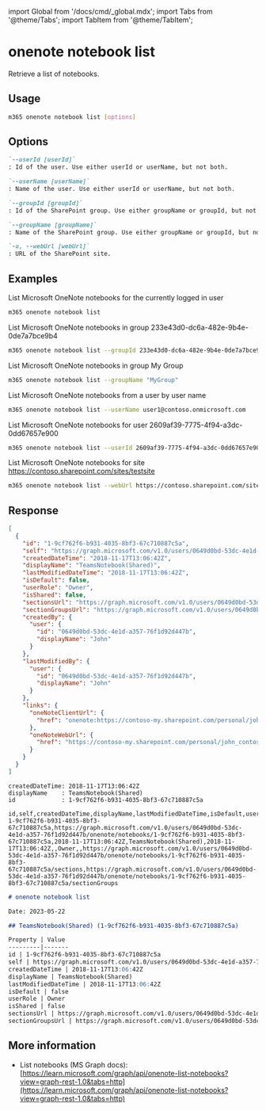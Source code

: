 <!-- DISCLAIMER: All secrets, passwords, and sensitive values in this document are examples only and not real credentials. -->
import Global from '/docs/cmd/_global.mdx';
import Tabs from '@theme/Tabs';
import TabItem from '@theme/TabItem';

# onenote notebook list

Retrieve a list of notebooks.

## Usage

```sh
m365 onenote notebook list [options]
```

## Options

```md definition-list
`--userId [userId]`
: Id of the user. Use either userId or userName, but not both.

`--userName [userName]`
: Name of the user. Use either userId or userName, but not both.

`--groupId [groupId]`
: Id of the SharePoint group. Use either groupName or groupId, but not both

`--groupName [groupName]`
: Name of the SharePoint group. Use either groupName or groupId, but not both.

`-u, --webUrl [webUrl]`
: URL of the SharePoint site.
```

<Global />

## Examples

List Microsoft OneNote notebooks for the currently logged in user

```sh
m365 onenote notebook list
```

List Microsoft OneNote notebooks in group 233e43d0-dc6a-482e-9b4e-0de7a7bce9b4

```sh
m365 onenote notebook list --groupId 233e43d0-dc6a-482e-9b4e-0de7a7bce9b4
```

List Microsoft OneNote notebooks in group My Group

```sh
m365 onenote notebook list --groupName "MyGroup"
```

List Microsoft OneNote notebooks from a user by user name

```sh
m365 onenote notebook list --userName user1@contoso.onmicrosoft.com
```

List Microsoft OneNote notebooks for user 2609af39-7775-4f94-a3dc-0dd67657e900

```sh
m365 onenote notebook list --userId 2609af39-7775-4f94-a3dc-0dd67657e900
```

List Microsoft OneNote notebooks for site https://contoso.sharepoint.com/sites/testsite

```sh
m365 onenote notebook list --webUrl https://contoso.sharepoint.com/sites/testsite
```

## Response

<Tabs>
  <TabItem value="JSON">

  ```json
  [
    {
      "id": "1-9cf762f6-b931-4035-8bf3-67c710887c5a",
      "self": "https://graph.microsoft.com/v1.0/users/0649d0bd-53dc-4e1d-a357-76f1d92d447b/onenote/notebooks/1-9cf762f6-b931-4035-8bf3-67c710887c5a",
      "createdDateTime": "2018-11-17T13:06:42Z",
      "displayName": "TeamsNotebook(Shared)",
      "lastModifiedDateTime": "2018-11-17T13:06:42Z",
      "isDefault": false,
      "userRole": "Owner",
      "isShared": false,
      "sectionsUrl": "https://graph.microsoft.com/v1.0/users/0649d0bd-53dc-4e1d-a357-76f1d92d447b/onenote/notebooks/1-9cf762f6-b931-4035-8bf3-67c710887c5a/sections",
      "sectionGroupsUrl": "https://graph.microsoft.com/v1.0/users/0649d0bd-53dc-4e1d-a357-76f1d92d447b/onenote/notebooks/1-9cf762f6-b931-4035-8bf3-67c710887c5a/sectionGroups",
      "createdBy": {
        "user": {
          "id": "0649d0bd-53dc-4e1d-a357-76f1d92d447b",
          "displayName": "John"
        }
      },
      "lastModifiedBy": {
        "user": {
          "id": "0649d0bd-53dc-4e1d-a357-76f1d92d447b",
          "displayName": "John"
        }
      },
      "links": {
        "oneNoteClientUrl": {
          "href": "onenote:https://contoso-my.sharepoint.com/personal/john_contoso_onmicrosoft_com/Documents/Notebooks/TeamsNotebook(Shared)"
        },
        "oneNoteWebUrl": {
          "href": "https://contoso-my.sharepoint.com/personal/john_contoso_onmicrosoft_com/Documents/Notebooks/TeamsNotebook(Shared)"
        }
      }
    }
  ]
  ```

  </TabItem>
  <TabItem value="Text">

  ```text
  createdDateTime: 2018-11-17T13:06:42Z
  displayName    : TeamsNotebook(Shared)
  id             : 1-9cf762f6-b931-4035-8bf3-67c710887c5a
  ```

  </TabItem>
  <TabItem value="CSV">

  ```csv
  id,self,createdDateTime,displayName,lastModifiedDateTime,isDefault,userRole,isShared,sectionsUrl,sectionGroupsUrl
  1-9cf762f6-b931-4035-8bf3-67c710887c5a,https://graph.microsoft.com/v1.0/users/0649d0bd-53dc-4e1d-a357-76f1d92d447b/onenote/notebooks/1-9cf762f6-b931-4035-8bf3-67c710887c5a,2018-11-17T13:06:42Z,TeamsNotebook(Shared),2018-11-17T13:06:42Z,,Owner,,https://graph.microsoft.com/v1.0/users/0649d0bd-53dc-4e1d-a357-76f1d92d447b/onenote/notebooks/1-9cf762f6-b931-4035-8bf3-67c710887c5a/sections,https://graph.microsoft.com/v1.0/users/0649d0bd-53dc-4e1d-a357-76f1d92d447b/onenote/notebooks/1-9cf762f6-b931-4035-8bf3-67c710887c5a/sectionGroups
  ```

  </TabItem>
  <TabItem value="Markdown">

  ```md
  # onenote notebook list

  Date: 2023-05-22

  ## TeamsNotebook(Shared) (1-9cf762f6-b931-4035-8bf3-67c710887c5a)

  Property | Value
  ---------|-------
  id | 1-9cf762f6-b931-4035-8bf3-67c710887c5a
  self | https://graph.microsoft.com/v1.0/users/0649d0bd-53dc-4e1d-a357-76f1d92d447b/onenote/notebooks/1-9cf762f6-b931-4035-8bf3-67c710887c5a
  createdDateTime | 2018-11-17T13:06:42Z
  displayName | TeamsNotebook(Shared)
  lastModifiedDateTime | 2018-11-17T13:06:42Z
  isDefault | false
  userRole | Owner
  isShared | false
  sectionsUrl | https://graph.microsoft.com/v1.0/users/0649d0bd-53dc-4e1d-a357-76f1d92d447b/onenote/notebooks/1-9cf762f6-b931-4035-8bf3-67c710887c5a/sections
  sectionGroupsUrl | https://graph.microsoft.com/v1.0/users/0649d0bd-53dc-4e1d-a357-76f1d92d447b/onenote/notebooks/1-9cf762f6-b931-4035-8bf3-67c710887c5a/sectionGroups
  ```

  </TabItem>
</Tabs>

## More information

- List notebooks (MS Graph docs): [https://learn.microsoft.com/graph/api/onenote-list-notebooks?view=graph-rest-1.0&tabs=http](https://learn.microsoft.com/graph/api/onenote-list-notebooks?view=graph-rest-1.0&tabs=http)

